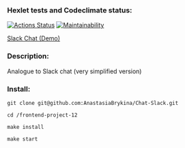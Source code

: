 ### Hexlet tests and Codeclimate status:

[![Actions Status](https://github.com/AnastasiaBrykina/frontend-project-12/actions/workflows/hexlet-check.yml/badge.svg)](https://github.com/AnastasiaBrykina/frontend-project-12/actions) [![Maintainability](https://api.codeclimate.com/v1/badges/befbac4813d00aea527a/maintainability)](https://codeclimate.com/github/AnastasiaBrykina/frontend-project-12/maintainability)

<a href="https://frontend-project-12-3exd.onrender.com/">Slack Сhat (Demo)</a>

### Description:
Analogue to Slack chat (very simplified version)

### Install:
```
git clone git@github.com:AnastasiaBrykina/Chat-Slack.git
```
```
cd /frontend-project-12
```
```
make install
```
```
make start
```

